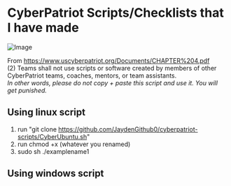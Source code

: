 # CyberPatriot Scripts/Checklists that I have made 
![Image](https://billdemirkapi.me/content/images/size/w2000/2021/02/cyberpatriot-1518277061-1236.jpg)


From https://www.uscyberpatriot.org/Documents/CHAPTER%204.pdf  
(2) Teams shall not use scripts or software created by members of other CyberPatriot teams, coaches, mentors, or team assistants.  
_In other words, please do not copy + paste this script and use it. You will get punished._

## Using __linux__ script
1. run "git clone https://github.com/JaydenGithub0/cyberpatriot-scripts/CyberUbuntu.sh"  
2. run chmod +x (whatever you renamed)  
3. sudo sh ./examplename1

## Using __windows__ script





